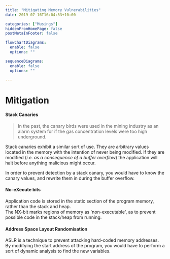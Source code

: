 ```yaml
---
title: "Mitigating Memory Vulnerabilities"
date: 2019-07-16T16:04:53+10:00

categories: ["Musings"]
hiddenFromHomePage: false
postMetaInFooter: false

flowchartDiagrams:
  enable: false
  options: ""

sequenceDiagrams: 
  enable: false
  options: ""

---
```


# Mitigation

#### Stack Canaries

> In the past, the canary birds were used in the mining industry as an alarm system for if the gas concentration levels were too high underground.

Stack canaries exhibit a similar sort of use. They are arbitrary values located in the memory with the intention of never being modified. If they are modified (_i.e. as a consequence of a buffer overflow_) the application will halt before anything malicious might occur.  

In order to prevent detection by a stack canary, you would have to know the canary values, and rewrite them in during the buffer overflow.

#### No-eXecute bits

Application code is stored in the static section of the program memory, rather than the stack and heap.  
The NX-bit marks regions of memory as 'non-executable', as to prevent possible code in the stack/heap from running.

#### Address Space Layout Randomisation

ASLR is a technique to prevent attacking hard-coded memory addresses.  
By modifying the start address of the program, you would have to perform a sort of dynamic analysis to find the new variables.

<!-- ### Mitigating the Mitigations

#### Return Oriented Programming

* https://security.stackexchange.com/questions/20497/stack-overflows-defeating-canaries-aslr-dep-nx
* https://exploit.courses/files/bfh2017/day5/0x52_DefeatExploitMitigations.pdf -->
